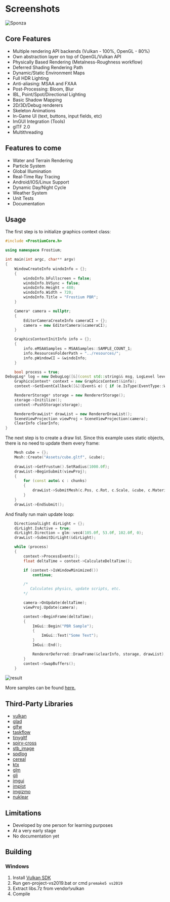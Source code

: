 Screenshots
=====
![Sponza](https://i.imgur.com/2hoI5Wt.png)
## Core Features
  - Multiple rendering API backends (Vulkan - 100%, OpenGL - 80%)
  - Own abstraction layer on top of OpenGL/Vulkan API
  - Physically Based Rendering (Metalness-Roughness workflow)
  - Deferred Shading Rendering Path
  - Dynamic/Static Environment Maps
  - Full HDR Lighting
  - Anti-aliasing: MSAA and FXAA
  - Post-Processing: Bloom, Blur
  - IBL, Point/Spot/Directional Lighting
  - Basic Shadow Mapping
  - 2D/3D/Debug renderers
  - Skeleton Animations
  - In-Game UI (text, buttons, input fields, etc)
  - ImGUI Integration (Tools)
  - glTF 2.0
  - Multithreading

## Features to come

- Water and Terrain Rendering
- Particle System
- Global Illumination
- Real-Time Ray Tracing
- Android/IOS/Linux Support
- Dynamic Day/Night Cycle
- Weather System
- Unit Tests
- Documentation

## Usage
The first step is to initialize graphics context class:
```cpp
#include <FrostiumCore.h>

using namespace Frostium;

int main(int argc, char** argv)
{
	WindowCreateInfo windoInfo = {};
	{
		windoInfo.bFullscreen = false;
		windoInfo.bVSync = false;
		windoInfo.Height = 480;
		windoInfo.Width = 720;
		windoInfo.Title = "Frostium PBR";
	}

	Camera* camera = nullptr;
	{
		EditorCameraCreateInfo cameraCI = {};
		camera = new EditorCamera(&cameraCI);
	}

	GraphicsContextInitInfo info = {};
	{
		info.eMSAASamples = MSAASamples::SAMPLE_COUNT_1;
		info.ResourcesFolderPath = "../resources/";
		info.pWindowCI = &windoInfo;
	}

	bool process = true;
DebugLog* log = new DebugLog([&](const std::string&& msg, LogLevel level) { std::cout << msg << "\n"; });
	GraphicsContext* context = new GraphicsContext(&info);
	context->SetEventCallback([&](Event& e) { if (e.IsType(EventType::WINDOW_CLOSE)) { process = false; } camera->OnEvent(e); });

	RendererStorage* storage = new RendererStorage();
	storage->Initilize();
	context->PushStorage(storage);

	RendererDrawList* drawList = new RendererDrawList();
	SceneViewProjection viewProj = SceneViewProjection(camera);
	ClearInfo clearInfo;
}
```
The next step is to create a draw list. Since this example uses static objects, there is no need to update them every frame:
```cpp
	Mesh cube = {};
	Mesh::Create("Assets/cube.gltf", &cube);
	
	drawList->GetFrustum().SetRadius(1000.0f);
	drawList->BeginSubmit(viewProj);
	{
		for (const auto& c : chunks)
		{
		    drawList->SubmitMesh(c.Pos, c.Rot, c.Scale, &cube, c.MaterialID);
		}
	}
	drawList->EndSubmit();
```
And finally run main update loop:
```cpp
	DirectionalLight dirLight = {};
	dirLight.IsActive = true;
	dirLight.Direction = glm::vec4(105.0f, 53.0f, 102.0f, 0);
	drawList->SubmitDirLight(&dirLight);

	while (process)
	{
		context->ProcessEvents();
		float deltaTime = context->CalculateDeltaTime();

		if (context->IsWindowMinimized())
			continue;

		/* 
		   Calculates physics, update scripts, etc.
		*/

		camera->OnUpdate(deltaTime);
		viewProj.Update(camera);

		context->BeginFrame(deltaTime);
		{
			ImGui::Begin("PBR Sample");
			{
			    ImGui::Text("Some Text");
			}
			ImGui::End();

			RendererDeferred::DrawFrame(&clearInfo, storage, drawList);
		}
		context->SwapBuffers();
	}
```
![result](https://i.imgur.com/jz2yysp.png)

More samples can be found [here.](https://github.com/YellowDummy/Frostium3D/tree/main/samples)

## Third-Party Libraries
- [vulkan](https://www.lunarg.com/vulkan-sdk/)
- [glad](https://glad.dav1d.de/)
- [glfw](https://github.com/glfw/glfw)
- [taskflow](https://github.com/taskflow/taskflow)
- [tinygltf](https://github.com/syoyo/tinygltf)
- [spirv-cross](https://github.com/KhronosGroup/SPIRV-Cross)
- [stb_image](https://github.com/nothings/stb)
- [spdlog](https://github.com/gabime/spdlog)
- [cereal](https://github.com/USCiLab/cereal)
- [ktx](https://github.com/KhronosGroup/KTX-Software)
- [glm](https://github.com/g-truc/glm)
- [gli](https://github.com/g-truc/gli)
- [imgui](https://github.com/ocornut/imgui)
- [implot](https://github.com/epezent/implot)
- [imgizmo](https://github.com/CedricGuillemet/ImGuizmo)
- [nuklear](https://github.com/Immediate-Mode-UI/Nuklear)

## Limitations
- Developed by one person for learning purposes
- At a very early stage
- No documentation yet

## Building
### Windows
1. Install [Vulkan SDK](https://www.lunarg.com/vulkan-sdk/)
2. Run gen-project-vs2019.bat or cmd ```premake5 vs2019```
3. Extract libs.7z from vendor\vulkan
4. Compile
